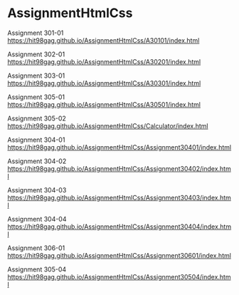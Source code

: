 # AssignmentHtmlCss

Assignment 301-01 https://hit98gag.github.io/AssignmentHtmlCss/A30101/index.html

Assignment 302-01 https://hit98gag.github.io/AssignmentHtmlCss/A30201/index.html

Assignment 303-01 https://hit98gag.github.io/AssignmentHtmlCss/A30301/index.html

Assignment 305-01 https://hit98gag.github.io/AssignmentHtmlCss/A30501/index.html

Assignment 305-02 https://hit98gag.github.io/AssignmentHtmlCss/Calculator/index.html

Assignment 304-01 https://hit98gag.github.io/AssignmentHtmlCss/Assignment30401/index.html

Assignment 304-02 https://hit98gag.github.io/AssignmentHtmlCss/Assignment30402/index.html

Assignment 304-03 https://hit98gag.github.io/AssignmentHtmlCss/Assignment30403/index.html

Assignment 304-04 https://hit98gag.github.io/AssignmentHtmlCss/Assignment30404/index.html

Assignment 306-01 https://hit98gag.github.io/AssignmentHtmlCss/Assignment30601/index.html

Assignment 305-04 https://hit98gag.github.io/AssignmentHtmlCss/Assignment30504/index.html
